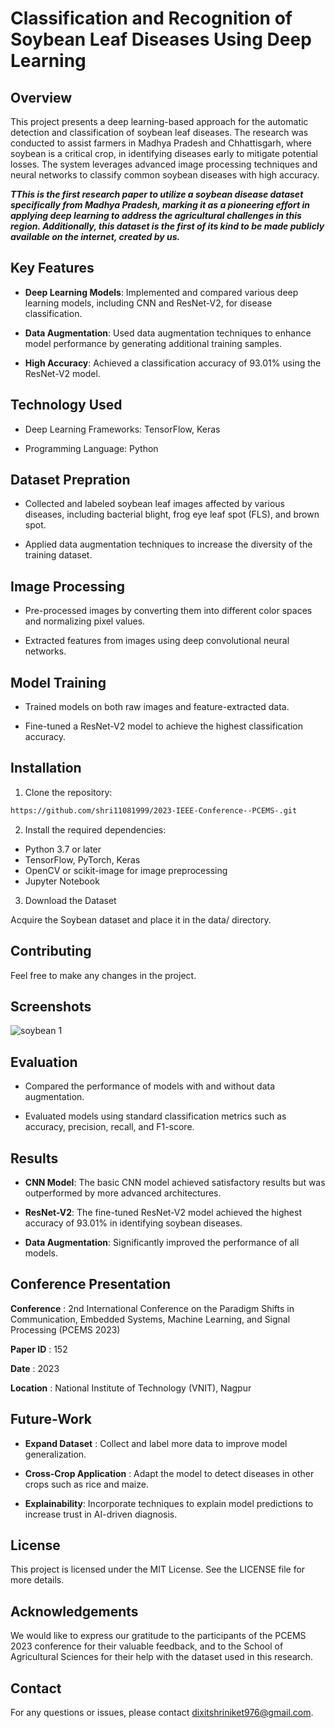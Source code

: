 # Classification and Recognition of Soybean Leaf Diseases Using Deep Learning

## Overview

This project presents a deep learning-based approach for the automatic detection and classification of soybean leaf diseases. The research was conducted to assist farmers in Madhya Pradesh and Chhattisgarh, where soybean is a critical crop, in identifying diseases early to mitigate potential losses. The system leverages advanced image processing techniques and neural networks to classify common soybean diseases with high accuracy.

***TThis is the first research paper to utilize a soybean disease dataset specifically from Madhya Pradesh, marking it as a pioneering effort in applying deep learning to address the agricultural challenges in this region. Additionally, this dataset is the first of its kind to be made publicly available on the internet, created by us.***

## Key Features

* **Deep Learning Models**: Implemented and compared various deep learning models, including CNN and ResNet-V2, for disease classification.

* **Data Augmentation**: Used data augmentation techniques to enhance model performance by generating additional training samples.

* **High Accuracy**: Achieved a classification accuracy of 93.01% using the ResNet-V2 model.


## Technology Used

* Deep Learning Frameworks: TensorFlow, Keras

* Programming Language: Python

## Dataset Prepration

* Collected and labeled soybean leaf images affected by various diseases, including bacterial blight, frog eye leaf spot (FLS), and brown spot.

* Applied data augmentation techniques to increase the diversity of the training dataset.
## Image Processing

* Pre-processed images by converting them into different color spaces and normalizing pixel values.

* Extracted features from images using deep convolutional neural networks.
## Model Training

* Trained models on both raw images and feature-extracted data.

* Fine-tuned a ResNet-V2 model to achieve the highest classification accuracy.
## Installation

1. Clone the repository:

```bash
https://github.com/shri11081999/2023-IEEE-Conference--PCEMS-.git
```
2. Install the required dependencies:

* Python 3.7 or later
* TensorFlow, PyTorch, Keras
* OpenCV or scikit-image for image preprocessing
* Jupyter Notebook


3. Download the Dataset

Acquire the Soybean dataset and place it in the data/ directory.


## Contributing

Feel free to make any changes in the project.
## Screenshots

![soybean 1](https://github.com/user-attachments/assets/4dcd337d-f57b-49af-83a7-279e480c1f4b)


## Evaluation

* Compared the performance of models with and without data augmentation.

* Evaluated models using standard classification metrics such as accuracy, precision, recall, and F1-score.
## Results

* **CNN Model**:  The basic CNN model achieved satisfactory results but was outperformed by more advanced architectures.

* **ResNet-V2**: The fine-tuned ResNet-V2 model achieved the highest accuracy of 93.01% in identifying soybean diseases.


* **Data Augmentation**: Significantly improved the performance of all models.

## Conference Presentation

**Conference** : 2nd International Conference on the Paradigm Shifts in Communication, Embedded Systems, Machine Learning, and Signal Processing (PCEMS 2023)

**Paper ID** : 152

**Date** : 2023

**Location** : National Institute of Technology (VNIT), Nagpur
## Future-Work

* **Expand Dataset** : Collect and label more data to improve model generalization.

* **Cross-Crop Application** : Adapt the model to detect diseases in other crops such as rice and maize.

* **Explainability**: Incorporate techniques to explain model predictions to increase trust in AI-driven diagnosis.
## License

This project is licensed under the MIT License. See the LICENSE file for more details.

## Acknowledgements

We would like to express our gratitude to the participants of the PCEMS 2023 conference for their valuable feedback, and to the School of Agricultural Sciences for their help with the dataset used in this research.


## Contact

For any questions or issues, please contact dixitshriniket976@gmail.com.
